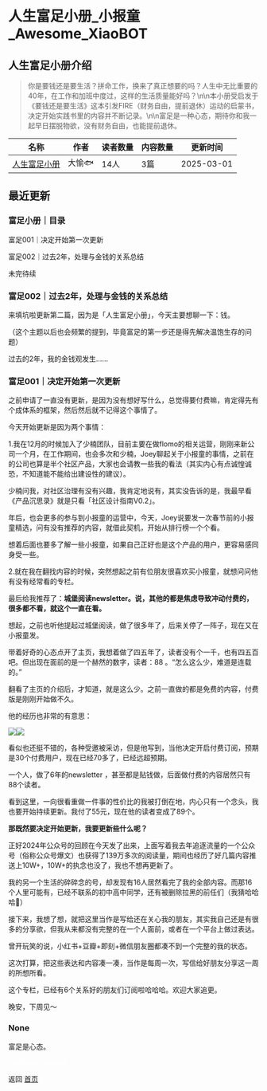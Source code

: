 # 人生富足小册_小报童_Awesome_XiaoBOT

## 人生富足小册介绍
> 你是要钱还是要生活？拼命工作，换来了真正想要的吗？人生中无比重要的40年，在工作和加班中度过，这样的生活质量能好吗？\n\n本小册受启发于《要钱还是要生活》这本引发FIRE（财务自由，提前退休）运动的启蒙书，决定开始实践书里的内容并不断记录。\n\n富足是一种心态，期待你和我一起早日摆脱物欲，没有财务自由，也能提前退休。  
  


|名称|作者|读者数量|内容数量|更新时间|
|---|---|---|---|---|
|[人生富足小册](https://xiaobot.net/p/fuzuxiaoce?refer=0b133df9-27dc-423b-8101-639049001c13)|大愉🐟|14人|3篇|2025-03-01|

## 最近更新
### 富足小册｜目录

富足001｜决定开始第一次更新

富足002｜过去2年，处理与金钱的关系总结

未完待续

### 富足002｜过去2年，处理与金钱的关系总结

来填坑啦更新第二篇，因为是「人生富足小册」，今天主要想聊一下：钱。

（这个主题以后也会频繁的提到，毕竟富足的第一步还是得先解决温饱生存的问题）

过去的2年，我的金钱观发生......

### 富足001｜决定开始第一次更新

之前申请了一直没有更新，是因为没有想好写什么，总觉得要付费嘛，肯定得先有个成体系的框架，然后然后就不记得这个事情了。

今天开始更新是因为两个事情：

1.我在12月的时候加入了少楠团队，目前主要在做flomo的相关运营，刚刚来新公司一个月，在工作期间，也会多次和少楠，Joey聊起关于小报童的事情，之前在的公司也算是半个社区产品，大家也会请教一些我的看法（其实内心有点诚惶诚恐，不知道能不能给出建设性的建议）。

少楠问我，对社区治理有没有兴趣，我肯定地说有，其实没告诉的是，我最早看《产品沉思录》就是只看「社区设计指南V0.2」。

年后，也会更多的参与到小报童的运营中，今天，Joey说要发一次春节前的小报童精选，问有没有推荐的内容，就借此契机，开始从排行榜一个个看。

想着后面也要多了解一些小报童，如果自己正好也是这个产品的用户，更容易感同身受一些。

2.就在我在翻找内容的时候，突然想起之前有位朋友很喜欢买小报童，就想问问他有没有经常看的专栏。

最后给我推荐了：**城堡阅读newsletter。说，其他的都是焦虑导致冲动付费的，很多都不看，就这个一直在看。**

想起，之前也听他提起过城堡阅读，做了很多年了，后来关停了一阵子，现在又在小报童发。

带着好奇的心态点开了主页，我想着做了四五年了，读者没有个一千，也有四五百吧。但出现在面前的是一个赫然的数字，读者：88 。“怎么这么少，难道是连载的。”

翻看了主页的介绍后，才知道，就是这么少。之前一直做的都是免费的内容，付费版是刚刚开始做不久。

他的经历也非常的有意思：

![](https://static.xiaobot.net/file/2025-01-15/13509/fa0498ad28a21251614de62cde3fe3a4.jpeg)![](https://static.xiaobot.net/file/2025-01-15/13509/8f95d18e8f9c45f358ed7e7b154b12e1.jpeg)

看似也还挺不错的，各种受邀被采访，但是他写到，当他决定开启付费订阅，预期是30个付费用户，现在已经70多了，已经远超预期。

一个人，做了6年的newsletter ，甚至都是贴钱做，后面做付费的内容居然只有88个读者。

看到这里，一向很看重做一件事的性价比的我被打倒在地，内心只有一个念头，我也要开始持续更新。我付了55元，现在他的读者变成了89个。

**那既然要决定开始更新，我要更新些什么呢？**

正好2024年公众号的回顾在今天发了出来，上面写着我去年追逐流量的一个公众号（俗称公众号爆文）也获得了139万多次的阅读量，期间也经历了好几篇内容推送上10W+，10W+的执念也没了，我也不想再更新了。

我的另一个生活的碎碎念的号，却发现有16人居然看完了我的全部内容。而那16个人里可能有，已经不联系的初中高中同学，还有被删除拉黑的前任们（我猜哈哈哈🤣）

接下来，我想了想，就把这里当作是写给还在关心我的朋友，其实我自己还是有很多的分享欲，但我从来都没有完整的在一个人面前，或者在一个平台上做过表达。

曾开玩笑的说，小红书+豆瓣+即刻+微信朋友圈都凑不到一个完整的我的状态。

这次打算，把这些表达和内容凑一凑，当作是每周一次，写信给好朋友分享这一周的所想所看。

这个专栏，已经有6个关系好的朋友们订阅啦哈哈哈。欢迎大家追更。

晚安，下周见～

### None

富足是心态。


<a href="https://github.com/Reno9527/awesome-xiaobot" style="color: white; text-decoration: none;">awesome-xiaobot</a>

返回 [首页](../README.md)
